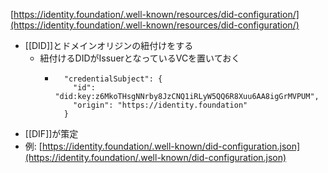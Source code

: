 [https://identity.foundation/.well-known/resources/did-configuration/](https://identity.foundation/.well-known/resources/did-configuration/)
- [[DID]]とドメインオリジンの紐付けをする
	- 紐付けるDIDがIssuerとなっているVCを置いておく
		- ```vc,			"issuer": "did:key:z6MkoTHsgNNrby8JzCNQ1iRLyW5QQ6R8Xuu6AA8igGrMVPUM",
			"credentialSubject": {
			  "id": "did:key:z6MkoTHsgNNrby8JzCNQ1iRLyW5QQ6R8Xuu6AA8igGrMVPUM",
			  "origin": "https://identity.foundation"
			}
			```
- [[DIF]]が策定
- 例: [https://identity.foundation/.well-known/did-configuration.json](https://identity.foundation/.well-known/did-configuration.json)